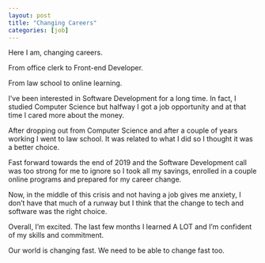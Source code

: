 ```yaml
---
layout: post
title: "Changing Careers"
categories: [job]
---
```


Here I am, changing careers.

From office clerk to Front-end Developer.

From law school to online learning.

I’ve been interested in Software Development for a long time. In fact, I studied Computer Science but halfway I got a job opportunity and at that time I cared more about the money.

After dropping out from Computer Science and after a couple of years working I went to law school. It was related to what I did so I thought it was a better choice.

Fast forward towards the end of 2019 and the Software Development call was too strong for me to ignore so I took all my savings, enrolled in a couple online programs and prepared for my career change.

Now, in the middle of this crisis and not having a job gives me anxiety, I don’t have that much of a runway but I think that the change to tech and software was the right choice.

Overall, I’m excited. The last few months I learned A LOT and I’m confident of my skills and commitment.

Our world is changing fast. We need to be able to change fast too.
